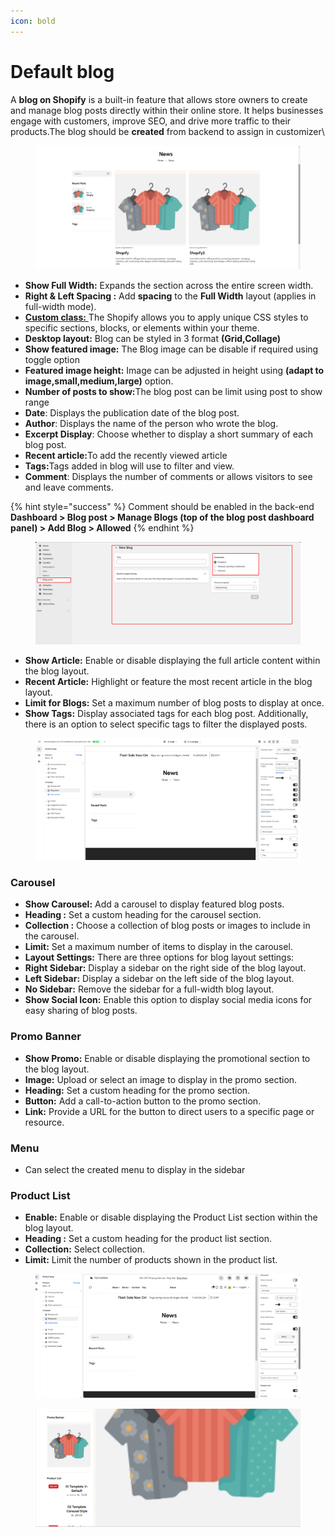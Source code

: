 ```yaml
---
icon: bold
---
```


# Default blog

A **blog on Shopify** is a built-in feature that allows store owners to create and manage blog posts directly within their online store. It helps businesses engage with customers, improve SEO, and drive more traffic to their products.The blog should be **created** from backend to assign in customizer\


<figure><img src="../.gitbook/assets/blog2.png" alt=""><figcaption></figcaption></figure>

* **Show Full Width:** Expands the section across the entire screen width.
* **Right & Left Spacing :** Add **spacing** to the **Full Width** layout (applies  in full-width mode).
* [**Custom class:** ](../sections/custom-class.md)The Shopify allows you to apply unique CSS styles to specific sections, blocks, or elements within your theme.&#x20;
* **Desktop layout:** Blog can be styled in 3 format **(Grid,Collage)**
* **Show featured image:** The Blog image can be disable if required using toggle option
* **Featured image height:** Image can be adjusted in height using **(adapt to image,small,medium,large)**  option.
* **Number of posts to show:**&#x54;he blog post can be limit using post to show range
* **Date**: Displays the publication date of the blog post.
* **Author**: Displays the name of the person who wrote the blog.
* **Excerpt Display**: Choose whether to display a short summary of each blog post.
* **Recent article:**&#x54;o add the recently viewed article
* **Tags:**&#x54;ags added in blog will use to filter and view.
* **Comment**: Displays the number of comments or allows visitors to see and leave comments.

{% hint style="success" %}
Comment should be enabled in the back-end  **Dashboard > Blog post > Manage Blogs (top of the blog post dashboard panel) > Add Blog > Allowed**
{% endhint %}

<figure><img src="../.gitbook/assets/ctfujnho.png" alt=""><figcaption></figcaption></figure>

* **Show Article:** Enable or disable displaying the full article content within the blog layout.
* **Recent Article:** Highlight or feature the most recent article in the blog layout.
* **Limit for Blogs:** Set a maximum number of blog posts to display at once.
* **Show Tags:** Display associated tags for each blog post. Additionally, there is an option to select specific tags to filter the displayed posts.

<figure><img src="../.gitbook/assets/crdas.png" alt=""><figcaption></figcaption></figure>

### **Carousel** <a href="#h24zrw7aqe70" id="h24zrw7aqe70"></a>

* **Show Carousel:** Add a carousel to display featured blog posts.
* **Heading :** Set a custom heading for the carousel section.
* **Collection :** Choose a collection of blog posts or images to include in the carousel.
* **Limit:** Set a maximum number of items to display in the carousel.
* **Layout Settings:** There are three options for blog layout settings:
* **Right Sidebar:** Display a sidebar on the right side of the blog layout.
* **Left Sidebar:** Display a sidebar on the left side of the blog layout.
* **No Sidebar:** Remove the sidebar for a full-width blog layout.
* **Show Social Icon:** Enable this option to display social media icons for easy sharing of blog posts.

### **Promo Banner** <a href="#yaml1kvf6bvh" id="yaml1kvf6bvh"></a>

* **Show Promo:** Enable or disable displaying the promotional section to the blog layout.
* **Image:** Upload or select an image to display in the promo section.
* **Heading:** Set a custom heading for the promo section.
* **Button:** Add a call-to-action button to the promo section.
* **Link:** Provide a URL for the button to direct users to a specific page or resource.

### Menu

* Can select the created menu to display in the sidebar

### **Product List** <a href="#js93vv8cwafx" id="js93vv8cwafx"></a>

* **Enable:** Enable or disable displaying the Product List section within the blog layout.
* **Heading :** Set a custom heading for the product list section.
* **Collection:** Select collection.
* **Limit:** Limit the number of products shown in the product list.

<figure><img src="../.gitbook/assets/blog4.png" alt=""><figcaption></figcaption></figure>

<figure><img src="../.gitbook/assets/ptomo.png" alt=""><figcaption></figcaption></figure>
